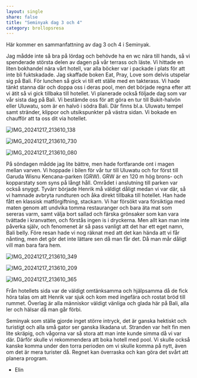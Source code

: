 ```yaml
---
layout: single
share: false
title: "Seminyak dag 3 och 4"
category: brollopsresa
---
```


Här kommer en sammanfattning av dag 3 och 4 i Seminyak. 

Jag mådde inte så bra på lördag och behövde ha en wc nära till hands, så vi spenderade största delen av dagen på vår terrass och läste. Vi hittade en liten bokhandel nära vårt hotell, var alla böcker var i packade i plats för att inte bli fuktskadade. Jag skaffade boken Eat, Pray, Love som delvis utspelar sig på Bali. För lunchen så gick vi till ett ställe med en takterass. Vi hade tänkt stanna där och doppa oss i deras pool, men det började regna efter att vi ätit så vi gick tillbaka till hotellet. Vi planerade också följade dag som var vår sista dag på Bali. Vi bestämde oss för att göra en tur till Bukit-halvön eller Uluwatu, som är en halvö i södra Bali. Där finns bl.a. Uluwatu tempel samt stränder, klippor och utsikspunkter på västra sidan. Vi bokade en chaufför att ta oss dit via hotellet. 


![IMG_20241217_213610_138](https://github.com/user-attachments/assets/2f000423-5fa2-4389-a8c2-b973b9f08c4a)


![IMG_20241217_213610_730](https://github.com/user-attachments/assets/23d4b721-0b96-4619-9849-145a83079ab9)


![IMG_20241217_213610_080](https://github.com/user-attachments/assets/ebb139da-92f9-4e9d-bb1a-ad5f73e1a3a9)


På söndagen mådde jag lite bättre, men hade fortfarande ont i magen mellan varven. Vi hoppade i bilen för vår tur till Uluwatu och for först till Garuda Wisnu Kencana-parken (GRW). GRW är en 120 m hög brons- och kopparstaty som syns på långt håll. Området i anslutning till parken var också snyggt. Tyvärr började Henrik må väldigt dåligt medan vi var där, så vi hamnade avbryta rundturen och åka direkt tillbaka till hotellet. Han hade fått en klassisk matförgiftning, stackarn. Vi har försökt vara försiktiga med maten genom att undvika tomma restauranger och bara äta mat som sereras varm, samt välja bort sallad och färska grönsaker som kan vara tvättade i kranvatten, och förstås ingen is i dryckerna. Men allt kan man inte påverka själv, och fenomenet är så pass vanligt att det har ett eget namn, Bali belly. Före resan hade vi nog räknat med att det kan hända att vi får nånting, men det gör det inte lättare sen då man får det. Då man mår dåligt vill man bara fara hem. 

![IMG_20241217_213610_349](https://github.com/user-attachments/assets/fd18c560-4fb9-4be9-8bae-edaccfc0a134)

![IMG_20241217_213610_209](https://github.com/user-attachments/assets/c1034175-9b81-4e93-97e3-f0150b349d9e)

![IMG_20241217_213610_365](https://github.com/user-attachments/assets/aa29a5c7-315a-46bb-b65b-cdcfff3e3c9f)


Från hotellets sida var de väldigt omtänksamma och hjälpsamma då de fick höra talas om att Henrik var sjuk och kom med ingefära och rostat bröd till rummet. Överlag är alla människor väldigt vänliga och glada här på Bali, alla ler och hälsar då man går förbi. 

Seminyak som ställe gjorde inget större intryck, det är ganska hektiskt och turistigt och alla små gator ser ganska likadana ut. Stranden var helt fin men lite skräpig, och vågorna var så stora att man inte kunde simma då vi var där. Därför skulle vi rekommendera att boka hotell med pool. Vi skulle också kanske komma under den torra perioden om vi skulle komma på nytt, även om det är mera turister då. Regnet kan överraska och kan göra det svårt att planera program. 

- Elin